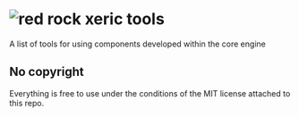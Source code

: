 # ![red rock](https://i.imgur.com/ikKvGG4.png) xeric tools
A list of tools for using components developed within the core engine

## No copyright

Everything is free to use under the conditions of the MIT license attached to this repo.
